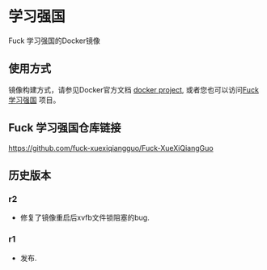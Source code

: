 # 学习强国

Fuck 学习强国的Docker镜像

## 使用方式

镜像构建方式，请参见Docker官方文档 [docker project](https://www.docker.com/), 或者您也可以访问[Fuck 学习强国](https://github.com/fuck-xuexiqiangguo/Fuck-XueXiQiangGuo) 项目。

## Fuck 学习强国仓库链接

https://github.com/fuck-xuexiqiangguo/Fuck-XueXiQiangGuo

## 历史版本

### r2

* 修复了镜像重启后xvfb文件锁阻塞的bug.

### r1

* 发布.
